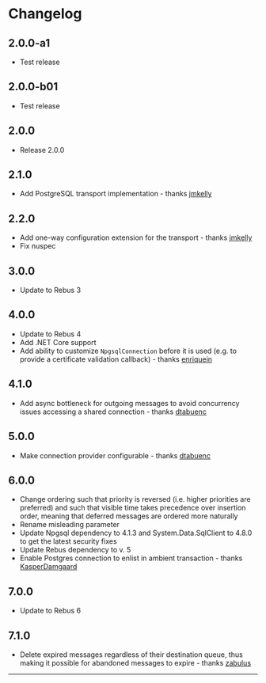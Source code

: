 # Changelog

## 2.0.0-a1
* Test release

## 2.0.0-b01
* Test release

## 2.0.0
* Release 2.0.0

## 2.1.0
* Add PostgreSQL transport implementation - thanks [jmkelly]

## 2.2.0
* Add one-way configuration extension for the transport - thanks [jmkelly]
* Fix nuspec

## 3.0.0
* Update to Rebus 3

## 4.0.0
* Update to Rebus 4
* Add .NET Core support
* Add ability to customize `NpgsqlConnection` before it is used (e.g. to provide a certificate validation callback) - thanks [enriquein]

## 4.1.0
* Add async bottleneck for outgoing messages to avoid concurrency issues accessing a shared connection - thanks [dtabuenc]

## 5.0.0
* Make connection provider configurable - thanks [dtabuenc]

## 6.0.0
* Change ordering such that priority is reversed (i.e. higher priorities are preferred) and such that visible time takes precedence over insertion order, meaning that deferred messages are ordered more naturally
* Rename misleading parameter
* Update Npgsql dependency to 4.1.3 and System.Data.SqlClient to 4.8.0 to get the latest security fixes
* Update Rebus dependency to v. 5
* Enable Postgres connection to enlist in ambient transaction - thanks [KasperDamgaard]

## 7.0.0
* Update to Rebus 6

## 7.1.0
* Delete expired messages regardless of their destination queue, thus making it possible for abandoned messages to expire - thanks [zabulus]

---

[dtabuenc]: https://github.com/dtabuenc
[enriquein]: https://github.com/enriquein
[jmkelly]: https://github.com/jmkelly
[KasperDamgaard]: https://github.com/KasperDamgaard
[zabulus]: https://github.com/zabulus
